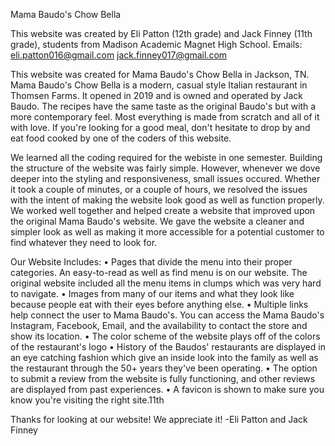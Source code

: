 Mama Baudo's Chow Bella

This website was created by Eli Patton (12th grade) and Jack Finney (11th grade), students from Madison Academic Magnet High School.
Emails: eli.patton016@gmail.com
        jack.finney017@gmail.com

This website was created for Mama Baudo's Chow Bella in Jackson, TN. Mama Baudo's Chow Bella is a modern, casual style Italian restaurant in Thomsen Farms. It opened in 2019 and is owned and operated by Jack Baudo. The recipes have the same taste as the original Baudo's but with a more contemporary feel. Most everything is made from scratch and all of it with love. If you're looking for a good meal, don't hesitate to drop by and eat food cooked by one of the coders of this website.

We learned all the coding required for the webiste in one semester. Building the structure of the website was fairly simple. However, whenever we dove deeper into the styling and responsiveness, small issues occured. Whether it took a couple of minutes, or a couple of hours, we resolved the issues with the intent of making the website look good as well as function properly. We worked well together and helped create a website that improved upon the original Mama Baudo's website. We gave the website a cleaner and simpler look as well as making it more accessible for a potential customer to find whatever they need to look for. 

Our Website Includes:
• Pages that divide the menu into their proper categories. An easy-to-read as well as find menu is on our website. The original website included all the menu items in clumps which was very hard to navigate.
• Images from many of our items and what they look like because people eat with their eyes before anything else.
• Multiple links help connect the user to Mama Baudo's. You can access the Mama Baudo's Instagram, Facebook, Email, and the availability to contact the store and show its location.
• The color scheme of the website plays off of the colors of the restaurant's logo
• History of the Baudos' restaurants are displayed in an eye catching fashion which give an inside look into the family as well as the restaurant through the 50+ years they've been  operating.
• The option to submit a review from the website is fully functioning, and other reviews are displayed from past experiences.
• A favicon is shown to make sure you know you're visiting the right site.11th

Thanks for looking at our website! We appreciate it! 
-Eli Patton and Jack Finney